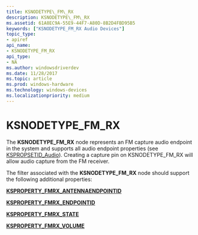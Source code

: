```yaml
---
title: KSNODETYPE\_FM\_RX
description: KSNODETYPE\_FM\_RX
ms.assetid: 61A8EC9A-55E9-44F7-A80D-8B2D4FBD95B5
keywords: ["KSNODETYPE_FM_RX Audio Devices"]
topic_type:
- apiref
api_name:
- KSNODETYPE_FM_RX
api_type:
- NA
ms.author: windowsdriverdev
ms.date: 11/28/2017
ms.topic: article
ms.prod: windows-hardware
ms.technology: windows-devices
ms.localizationpriority: medium
---
```


# KSNODETYPE\_FM\_RX


The **KSNODETYPE\_FM\_RX** node represents an FM capture audio endpoint in the system and supports all audio endpoint properties (see [KSPROPSETID\_Audio](kspropsetid-audio.md)). Creating a capture pin on KSNODETYPE\_FM\_RX will allow audio capture from the FM receiver.

The filter associated with the **KSNODETYPE\_FM\_RX** node should support the following additional properties:

[**KSPROPERTY\_FMRX\_ANTENNAENDPOINTID**](ksproperty-fmrx-antennaendpointid.md)

[**KSPROPERTY\_FMRX\_ENDPOINTID**](ksproperty-fmrx-endpointid.md)

[**KSPROPERTY\_FMRX\_STATE**](ksproperty-fmrx-state.md)

[**KSPROPERTY\_FMRX\_VOLUME**](ksproperty-fmrx-volume.md)

 

 





